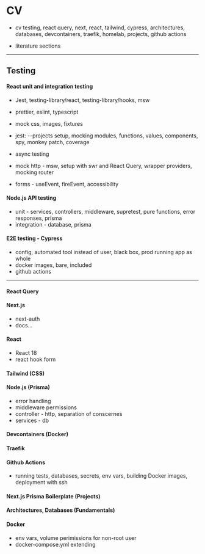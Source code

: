 # CV

- cv testing, react query, next, react, tailwind, cypress, architectures, databases, devcontainers, traefik, homelab, projects, github actions

- literature sections

---

## Testing

#### React unit and integration testing

- Jest, testing-library/react, testing-library/hooks, msw
- prettier, eslint, typescript
- mock css, images, fixtures

- jest: --projects setup, mocking modules, functions, values, components, spy, monkey patch, coverage
- async testing
- mock http - msw, setup with swr and React Query, wrapper providers, mocking router
- forms - useEvent, fireEvent, accessibility

#### Node.js API testing

- unit - services, controllers, middleware, supretest, pure functions, error responses, prisma
- integration - database, prisma

#### E2E testing - Cypress

- config, automated tool instead of user, black box, prod running app as whole
- docker images, bare, included
- github actions

---

#### React Query

#### Next.js

- next-auth
- docs...

#### React

- React 18
- react hook form

#### Tailwind (CSS)

#### Node.js (Prisma)

- error handling
- middleware permissions
- controller - http, separation of conscernes
- services - db

#### Devcontainers (Docker)

#### Traefik

#### Github Actions

- running tests, databases, secrets, env vars, building Docker images, deployment with ssh

#### Next.js Prisma Boilerplate (Projects)

#### Architectures, Databases (Fundamentals)

#### Docker

- env vars, volume perimissions for non-root user
- docker-compose.yml extending
